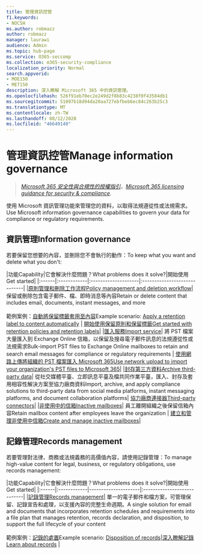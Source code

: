```yaml
---
title: 管理資訊控管
f1.keywords:
- NOCSH
ms.author: robmazz
author: robmazz
manager: laurawi
audience: Admin
ms.topic: hub-page
ms.service: O365-seccomp
ms.collection: m365-security-compliance
localization_priority: Normal
search.appverid:
- MOE150
- MET150
description: 深入瞭解 Microsoft 365 中的資訊管理。
ms.openlocfilehash: 526f91eb70ec2e249d2f8b83c4238f0f43584db1
ms.sourcegitcommit: 51097b18d94da20aa727ebfbeb6ec84c263b25c3
ms.translationtype: MT
ms.contentlocale: zh-TW
ms.lasthandoff: 08/12/2020
ms.locfileid: "46649140"
---
```

# <a name="manage-information-governance"></a><span data-ttu-id="b7c4d-103">管理資訊控管</span><span class="sxs-lookup"><span data-stu-id="b7c4d-103">Manage information governance</span></span>

><span data-ttu-id="b7c4d-104">*[Microsoft 365 安全性與合規性的授權指引](https://aka.ms/ComplianceSD)。*</span><span class="sxs-lookup"><span data-stu-id="b7c4d-104">*[Microsoft 365 licensing guidance for security & compliance](https://aka.ms/ComplianceSD).*</span></span>

<span data-ttu-id="b7c4d-105">使用 Microsoft 資訊管理功能來管理您的資料，以取得法規遵從性或法規需求。</span><span class="sxs-lookup"><span data-stu-id="b7c4d-105">Use Microsoft information governance capabilities to govern your data for compliance or regulatory requirements.</span></span>

## <a name="information-governance"></a><span data-ttu-id="b7c4d-106">資訊管理</span><span class="sxs-lookup"><span data-stu-id="b7c4d-106">Information governance</span></span>

<span data-ttu-id="b7c4d-107">若要保留您想要的內容，並刪除您不會執行的動作：</span><span class="sxs-lookup"><span data-stu-id="b7c4d-107">To keep what you want and delete what you don't:</span></span>
 
|<span data-ttu-id="b7c4d-108">功能</span><span class="sxs-lookup"><span data-stu-id="b7c4d-108">Capability</span></span>|<span data-ttu-id="b7c4d-109">它會解決什麼問題？</span><span class="sxs-lookup"><span data-stu-id="b7c4d-109">What problems does it solve?</span></span>|<span data-ttu-id="b7c4d-110">開始使用</span><span class="sxs-lookup"><span data-stu-id="b7c4d-110">Get started</span></span>|
|:------|:------------|:--------------------|:-----------------------------|
|[<span data-ttu-id="b7c4d-111">原則管理和刪除工作流程</span><span class="sxs-lookup"><span data-stu-id="b7c4d-111">Policy management and deletion workflow</span></span>](retention.md)| <span data-ttu-id="b7c4d-112">保留或刪除包含電子郵件、檔、即時消息等內容</span><span class="sxs-lookup"><span data-stu-id="b7c4d-112">Retain or delete content that includes email, documents, instant messages, and more</span></span> <br /><br /><span data-ttu-id="b7c4d-113">範例案例：[自動將保留標籤套用至內容](apply-retention-labels-automatically.md)</span><span class="sxs-lookup"><span data-stu-id="b7c4d-113">Example scenario: [Apply a retention label to content automatically](apply-retention-labels-automatically.md)</span></span> | [<span data-ttu-id="b7c4d-114">開始使用保留原則和保留標籤</span><span class="sxs-lookup"><span data-stu-id="b7c4d-114">Get started with retention policies and retention labels</span></span>](get-started-with-retention.md)|
|[<span data-ttu-id="b7c4d-115">匯入服務</span><span class="sxs-lookup"><span data-stu-id="b7c4d-115">Import service</span></span>](importing-pst-files-to-office-365.md)| <span data-ttu-id="b7c4d-116">將 PST 檔案大量匯入到 Exchange Online 信箱，以保留及搜尋電子郵件訊息的法規遵從性或法規需求</span><span class="sxs-lookup"><span data-stu-id="b7c4d-116">Bulk-import PST files to Exchange Online mailboxes to retain and search email messages for compliance or regulatory requirements</span></span> | [<span data-ttu-id="b7c4d-117">使用網路上傳將組織的 PST 檔案匯入 Microsoft 365</span><span class="sxs-lookup"><span data-stu-id="b7c4d-117">Use network upload to import your organization's PST files to Microsoft 365</span></span>](use-network-upload-to-import-pst-files.md)|
|[<span data-ttu-id="b7c4d-118">封存第三方資料</span><span class="sxs-lookup"><span data-stu-id="b7c4d-118">Archive third-party data</span></span>](archiving-third-party-data.md)| <span data-ttu-id="b7c4d-119">從社交媒體平臺、立即訊息平臺及檔共同作業平臺，匯入、封存及套用相容性解決方案至協力廠商資料</span><span class="sxs-lookup"><span data-stu-id="b7c4d-119">Import, archive, and apply compliance solutions to third-party data from social media platforms, instant messaging platforms, and document collaboration platforms</span></span>| [<span data-ttu-id="b7c4d-120">協力廠商連接器</span><span class="sxs-lookup"><span data-stu-id="b7c4d-120">Third-party connectors</span></span>](archiving-third-party-data.md#third-party-data-connectors)|
|[<span data-ttu-id="b7c4d-121">非使用中的信箱</span><span class="sxs-lookup"><span data-stu-id="b7c4d-121">Inactive mailboxes</span></span>](inactive-mailboxes-in-office-365.md)| <span data-ttu-id="b7c4d-122">員工離開組織之後保留信箱內容</span><span class="sxs-lookup"><span data-stu-id="b7c4d-122">Retain mailbox content after employees leave the organization</span></span> | [<span data-ttu-id="b7c4d-123">建立和管理非使用中信箱</span><span class="sxs-lookup"><span data-stu-id="b7c4d-123">Create and manage inactive mailboxes</span></span>](create-and-manage-inactive-mailboxes.md)|

## <a name="records-management"></a><span data-ttu-id="b7c4d-124">記錄管理</span><span class="sxs-lookup"><span data-stu-id="b7c4d-124">Records management</span></span>

<span data-ttu-id="b7c4d-125">若要管理對法律、商務或法規義務的高價值內容，請使用記錄管理：</span><span class="sxs-lookup"><span data-stu-id="b7c4d-125">To manage high-value content for legal, business, or regulatory obligations, use records management:</span></span>

|<span data-ttu-id="b7c4d-126">功能</span><span class="sxs-lookup"><span data-stu-id="b7c4d-126">Capability</span></span>|<span data-ttu-id="b7c4d-127">它會解決什麼問題？</span><span class="sxs-lookup"><span data-stu-id="b7c4d-127">What problems does it solve?</span></span>|<span data-ttu-id="b7c4d-128">開始使用</span><span class="sxs-lookup"><span data-stu-id="b7c4d-128">Get started</span></span>|
|:------|:------------|---------------------|:----------------------------|
|[<span data-ttu-id="b7c4d-129">記錄管理</span><span class="sxs-lookup"><span data-stu-id="b7c4d-129">Records management</span></span>](records-management.md)| <span data-ttu-id="b7c4d-130">單一的電子郵件和檔方案，可管理保留、記錄宣告和處理，以支援內容的完整生命週期。</span><span class="sxs-lookup"><span data-stu-id="b7c4d-130">A single solution for email and documents that incorporates retention schedules and requirements into a file plan that manages retention, records declaration, and disposition, to support the full lifecycle of your content</span></span> <br /><br /><span data-ttu-id="b7c4d-131">範例案例：[記錄的處置](disposition.md#disposition-of-records)</span><span class="sxs-lookup"><span data-stu-id="b7c4d-131">Example scenario: [Disposition of records](disposition.md#disposition-of-records)</span></span>|[<span data-ttu-id="b7c4d-132">深入瞭解記錄</span><span class="sxs-lookup"><span data-stu-id="b7c4d-132"> Learn about records</span></span>](records.md) |

